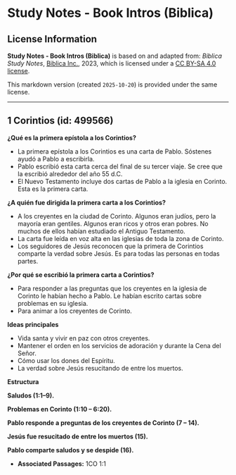 # Study Notes - Book Intros (Biblica)

## License Information

**Study Notes - Book Intros (Biblica)** is based on and adapted from: _Biblica Study Notes_, [Biblica Inc.](https://www.biblica.com/), 2023, which is licensed under a [CC BY-SA 4.0 license](https://creativecommons.org/licenses/by-sa/4.0/legalcode.en).

This markdown version (created `2025-10-20`) is provided under the same license.



--------------------------------

## 1 Corintios (id: 499566)

**¿Qué es la primera epístola a los Corintios?**

* La primera epístola a los Corintios es una carta de Pablo. Sóstenes ayudó a Pablo a escribirla.
* Pablo escribió esta carta cerca del final de su tercer viaje. Se cree que la escribió alrededor del año 55 d.C.
* El Nuevo Testamento incluye dos cartas de Pablo a la iglesia en Corinto. Esta es la primera carta.

**¿A quién fue dirigida la primera carta a los Corintios?**

* A los creyentes en la ciudad de Corinto. Algunos eran judíos, pero la mayoría eran gentiles. Algunos eran ricos y otros eran pobres. No muchos de ellos habían estudiado el Antiguo Testamento.
* La carta fue leída en voz alta en las iglesias de toda la zona de Corinto.
* Los seguidores de Jesús reconocen que la primera de Corintios comparte la verdad sobre Jesús. Es para todas las personas en todas partes.

**¿Por qué se escribió la primera carta a Corintios?**

* Para responder a las preguntas que los creyentes en la iglesia de Corinto le habían hecho a Pablo. Le habían escrito cartas sobre problemas en su iglesia.
* Para animar a los creyentes de Corinto.

**Ideas principales**

* Vida santa y vivir en paz con otros creyentes.
* Mantener el orden en los servicios de adoración y durante la Cena del Señor.
* Cómo usar los dones del Espíritu.
* La verdad sobre Jesús resucitando de entre los muertos.

**Estructura**

**Saludos (1:1–9\).**

**Problemas en Corinto (1:10 – 6:20\).**

**Pablo responde a preguntas de los creyentes de Corinto (7 – 14\).**

**Jesús fue resucitado de entre los muertos (15\).**

**Pablo comparte saludos y se despide (16\).**

* **Associated Passages:** 1CO 1:1

